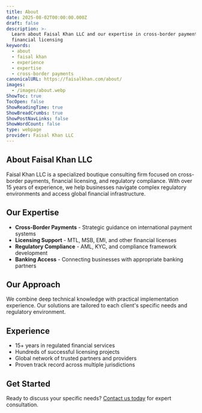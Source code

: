 ```yaml
---
title: About
date: 2025-08-02T00:00:00.000Z
draft: false
description: >-
  Learn about Faisal Khan LLC and our expertise in cross-border payments and
  financial licensing
keywords:
  - about
  - faisal khan
  - experience
  - expertise
  - cross-border payments
canonicalURL: https://faisalkhan.com/about/
images:
  - /images/about.webp
ShowToc: true
TocOpen: false
ShowReadingTime: true
ShowBreadCrumbs: true
ShowPostNavLinks: false
ShowWordCount: false
type: webpage
provider: Faisal Khan LLC
---
```

## About Faisal Khan LLC

Faisal Khan LLC is a specialized boutique consulting firm focused on cross-border payments, financial licensing, and regulatory compliance. With over 15 years of experience, we help businesses navigate complex regulatory environments and access global financial infrastructure.

## Our Expertise

* **Cross-Border Payments** - Strategic guidance on international payment systems
* **Licensing Support** - MTL, MSB, EMI, and other financial licenses
* **Regulatory Compliance** - AML, KYC, and compliance framework development
* **Banking Access** - Connecting businesses with appropriate banking partners

## Our Approach

We combine deep technical knowledge with practical implementation experience. Our solutions are tailored to each client's specific needs and regulatory environment.

## Experience

* 15+ years in regulated financial services
* Hundreds of successful licensing projects
* Global network of trusted partners and providers
* Proven track record across multiple jurisdictions

## Get Started

Ready to discuss your specific needs? [Contact us today](mailto\:contact@faisalkhan.com) for expert consultation.

